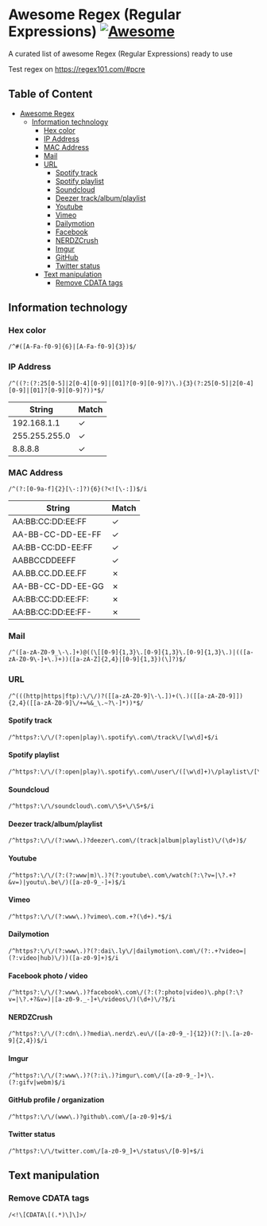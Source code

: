 # Awesome Regex (Regular Expressions) [![Awesome](https://cdn.rawgit.com/sindresorhus/awesome/d7305f38d29fed78fa85652e3a63e154dd8e8829/media/badge.svg)](https://github.com/sindresorhus/awesome)

A curated list of awesome Regex (Regular Expressions) ready to use

Test regex on https://regex101.com/#pcre

## Table of Content

- [Awesome Regex](#awesome-regex)
    - [Information technology](#information-technology)
      - [Hex color](#hex-color)
      - [IP Address](#ip-address)
      - [MAC Address](#mac-address)
      - [Mail](#mail)
      - [URL](#url)
        - [Spotify track](#spotify-track)
        - [Spotify playlist](#spotify-playlist)
        - [Soundcloud](#soundcloud)
        - [Deezer track/album/playlist](#deezer-trackalbumplaylist)
        - [Youtube](#youtube)
        - [Vimeo](#vimeo)
        - [Dailymotion](#dailymotion)
        - [Facebook](#facebook-photo--video)
        - [NERDZCrush](#nerdzcrush)
        - [Imgur](#imgur)
        - [GitHub](#github-profile--organization)
        - [Twitter status](#twitter-status)
      - [Text manipulation](#text-manipulation)
        - [Remove CDATA tags](#remove-cdata-tags)

## Information technology

### Hex color
    /^#([A-Fa-f0-9]{6}|[A-Fa-f0-9]{3})$/

### IP Address
    /^((?:(?:25[0-5]|2[0-4][0-9]|[01]?[0-9][0-9]?)\.){3}(?:25[0-5]|2[0-4][0-9]|[01]?[0-9][0-9]?))*$/
        
String | Match
--- | ---
192.168.1.1  | ✓
255.255.255.0  | ✓
8.8.8.8  | ✓

### MAC Address
    /^(?:[0-9a-f]{2}[\-:]?){6}(?<![\-:])$/i
    
String | Match
--- | ---
AA:BB:CC:DD:EE:FF  | ✓
AA-BB-CC-DD-EE-FF  | ✓
AA:BB-CC:DD-EE:FF  | ✓
AABBCCDDEEFF       | ✓
AA.BB.CC.DD.EE.FF  | ✗
AA-BB-CC-DD-EE-GG  | ✗
AA:BB:CC:DD:EE:FF: | ✗
AA:BB:CC:DD:EE:FF- | ✗

### Mail
    /^([a-zA-Z0-9_\-\.]+)@((\[[0-9]{1,3}\.[0-9]{1,3}\.[0-9]{1,3}\.)|(([a-zA-Z0-9\-]+\.)+))([a-zA-Z]{2,4}|[0-9]{1,3})(\]?)$/

### URL
    /^(((http|https|ftp):\/\/)?([[a-zA-Z0-9]\-\.])+(\.)([[a-zA-Z0-9]]){2,4}([[a-zA-Z0-9]\/+=%&_\.~?\-]*))*$/

#### Spotify track
    /^https?:\/\/(?:open|play)\.spotify\.com\/track\/[\w\d]+$/i

#### Spotify playlist
    /^https?:\/\/(?:open|play)\.spotify\.com\/user\/([\w\d]+)\/playlist\/[\w\d]+$/i

#### Soundcloud
    /^https?:\/\/soundcloud\.com\/\S+\/\S+$/i

#### Deezer track/album/playlist
    /^https?:\/\/(?:www\.)?deezer\.com\/(track|album|playlist)\/(\d+)$/

#### Youtube
    /^https?:\/\/(?:(?:www|m)\.)?(?:youtube\.com\/watch(?:\?v=|\?.+?&v=)|youtu\.be\/)([a-z0-9_-]+)$/i

#### Vimeo
    /^https?:\/\/(?:www\.)?vimeo\.com.+?(\d+).*$/i

#### Dailymotion
    /^https?:\/\/(?:www\.)?(?:dai\.ly\/|dailymotion\.com\/(?:.+?video=|(?:video|hub)\/))([a-z0-9]+)$/i

#### Facebook photo / video
    /^https?:\/\/(?:www\.)?facebook\.com\/(?:(?:photo|video)\.php(?:\?v=|\?.+?&v=)|[a-z0-9._-]+\/videos\/)(\d+)\/?$/i

#### NERDZCrush
    /^https?:\/\/(?:cdn\.)?media\.nerdz\.eu\/([a-z0-9_-]{12})(?:|\.[a-z0-9]{2,4})$/i

#### Imgur
    /^https?:\/\/(?:www\.)?(?:i\.)?imgur\.com\/([a-z0-9_-]+)\.(?:gifv|webm)$/i

#### GitHub profile / organization
    /^https?:\/\/(www\.)?github\.com\/[a-z0-9]+$/i

#### Twitter status
    /^https?:\/\/twitter.com\/[a-z0-9_]+\/status\/[0-9]+$/i

## Text manipulation

### Remove CDATA tags
    /<!\[CDATA\[(.*)\]\]>/
